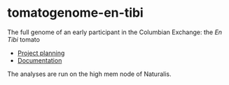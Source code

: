 # tomatogenome-en-tibi

The full genome of an early participant in the Columbian Exchange: the _En Tibi_ tomato

- [Project planning](https://github.com/naturalis/tomatogenome-en-tibi/issues/1)
- [Documentation](doc) 

The analyses are run on the high mem node of Naturalis.
